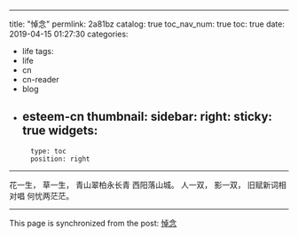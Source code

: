 
---
title: "悼念"
permlink: 2a81bz
catalog: true
toc_nav_num: true
toc: true
date: 2019-04-15 01:27:30
categories:
- life
tags:
- life
- cn
- cn-reader
- blog
- esteem-cn
thumbnail: 
sidebar:
    right:
        sticky: true
widgets:
    -
        type: toc
        position: right
---


   花一生，
   草一生，
   青山翠柏永长青
   西阳落山城。
   人一双，
   影一双，
   旧赋新词相对唱
   何忧两茫茫。



- - -

This page is synchronized from the post: [悼念](https://steemit.com/@andrewma/2a81bz)
